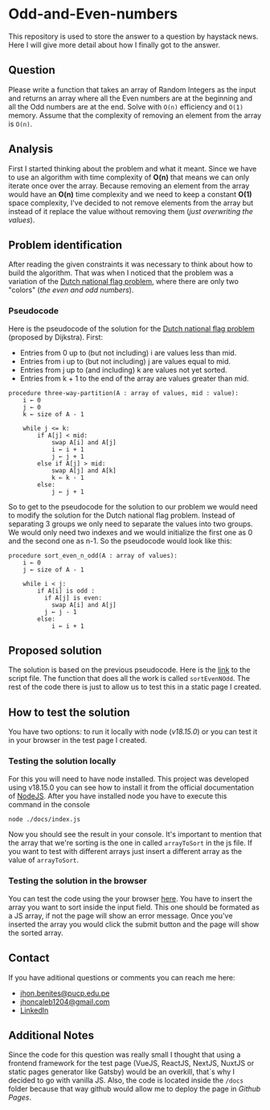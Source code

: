 # Odd-and-Even-numbers

This repository is used to store the answer to a question by haystack news. Here I will give more detail about how I finally got to the answer.

## Question

Please write a function that takes an array of Random Integers as the input and returns an array where all the Even numbers are at the beginning and all the Odd numbers are at the end. Solve with `O(n)` efficiency and `O(1)` memory.
Assume that the complexity of removing an element from the array is `O(n)`.

## Analysis

First I started thinking about the problem and what it meant. Since we have to use an algorithm with time complexity of **O(n)** that means we can only iterate once over the array. Because removing an element from the array would have an **O(n)** time complexity and we need to keep a constant **O(1)** space complexity, I've decided to not remove elements from the array but instead of it replace the value without removing them (_just overwriting the values_).

## Problem identification

After reading the given constraints it was necessary to think about how to build the algorithm. That was when I noticed that the problem was a variation of the [Dutch national flag problem](https://en.wikipedia.org/wiki/Dutch_national_flag_problem), where there are only two "colors" (_the even and odd numbers_).

### Pseudocode

Here is the pseudocode of the solution for the [Dutch national flag problem](https://en.wikipedia.org/wiki/Dutch_national_flag_problem) (proposed by Dijkstra).
First:

- Entries from 0 up to (but not including) i are values less than mid.
- Entries from i up to (but not including) j are values equal to mid.
- Entries from j up to (and including) k are values not yet sorted.
- Entries from k + 1 to the end of the array are values greater than mid.

```
procedure three-way-partition(A : array of values, mid : value):
    i ← 0
    j ← 0
    k ← size of A - 1

    while j <= k:
        if A[j] < mid:
            swap A[i] and A[j]
            i ← i + 1
            j ← j + 1
        else if A[j] > mid:
            swap A[j] and A[k]
            k ← k - 1
        else:
            j ← j + 1
```

So to get to the pseudocode for the solution to our problem we would need to modify the solution for the Dutch national flag problem. Instead of separating 3 groups we only need to separate the values into two groups.
We would only need two indexes and we would initialize the first one as 0 and the second one as n-1.
So the pseudocode would look like this:

```
procedure sort_even_n_odd(A : array of values):
    i ← 0
    j ← size of A - 1

    while i < j:
        if A[i] is odd :
          if A[j] is even:
            swap A[i] and A[j]
          j ← j - 1
        else:
            i ← i + 1
```

## Proposed solution

The solution is based on the previous pseudocode. Here is the [link](https://github.com/jhon1204/Odd-and-Even-numbers/blob/main/docs/index.js) to the script file. The function that does all the work is called `sortEvenNOdd`. The rest of the code there is just to allow us to test this in a static page I created.

## How to test the solution

You have two options: to run it locally with node (_v18.15.0_)
or you can test it in your browser in the test page I created.

### Testing the solution locally

For this you will need to have node installed. This project was developed using v18.15.0 you can see how to install it from the official documentation of [NodeJS](https://nodejs.org/en/download).
After you have installed node you have to execute this command in the console

```bash
node ./docs/index.js

```

Now you should see the result in your console. It's important to mention that the array that we're sorting is the one in called `arrayToSort` in the js file. If you want to test with different arrays just insert a different array as the value of `arrayToSort`.

### Testing the solution in the browser

You can test the code using the your browser [here](https://jhon1204.github.io/Odd-and-Even-numbers/).
You have to insert the array you want to sort inside the input field. This one should be formated as a JS array, if not the page will show an error message.
Once you've inserted the array you would click the submit button and the page will show the sorted array.

## Contact

If you have aditional questions or comments you can reach me here:

- jhon.benites@pucp.edu.pe
- jhoncaleb1204@gmail.com
- [LinkedIn](https://www.linkedin.com/in/jhonbeniteshuaman/)

## Additional Notes

Since the code for this question was really small I thought that using a frontend framework for the test page (VueJS, ReactJS, NextJS, NuxtJS or static pages generator like Gatsby) would be an overkill, that´s why I decided to go with vanilla JS.
Also, the code is located inside the `/docs` folder because that way github would allow me to deploy the page in _Github Pages_.
